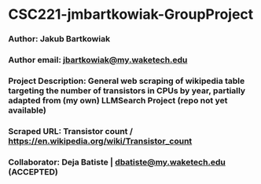 # CSC221-jmbartkowiak-GroupProject

### Author: Jakub Bartkowiak 
### Author email: jbartkowiak@my.waketech.edu
### Project Description: General web scraping of wikipedia table targeting the number of transistors in CPUs by year, partially adapted from (my own) LLMSearch Project (repo not yet available)
### Scraped URL: Transistor count / https://en.wikipedia.org/wiki/Transistor_count
### Collaborator: Deja Batiste | dbatiste@my.waketech.edu (ACCEPTED)
